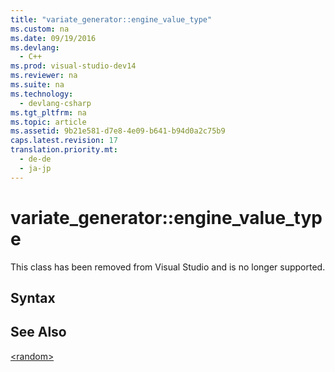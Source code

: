 ```yaml
---
title: "variate_generator::engine_value_type"
ms.custom: na
ms.date: 09/19/2016
ms.devlang: 
  - C++
ms.prod: visual-studio-dev14
ms.reviewer: na
ms.suite: na
ms.technology: 
  - devlang-csharp
ms.tgt_pltfrm: na
ms.topic: article
ms.assetid: 9b21e581-d7e8-4e09-b641-b94d0a2c75b9
caps.latest.revision: 17
translation.priority.mt: 
  - de-de
  - ja-jp
---
```

# variate_generator::engine_value_type
This class has been removed from Visual Studio and is no longer supported.  
  
## Syntax  
  
## See Also  
 [<random\>](../vs140/-random-.md)